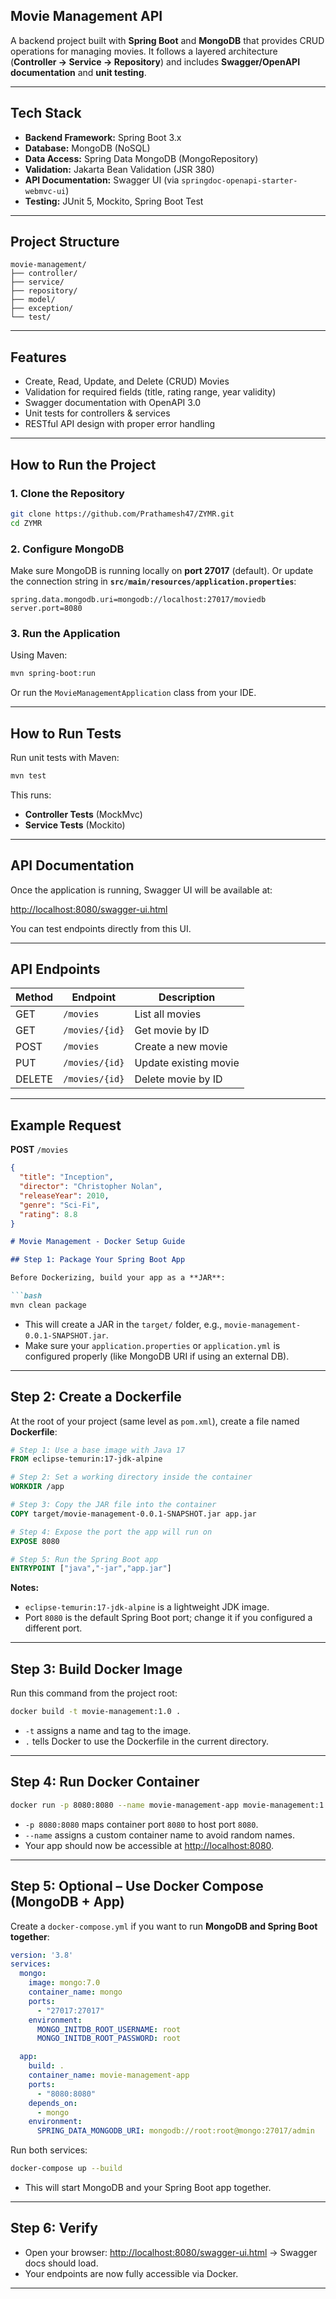 ##  Movie Management API

A backend project built with **Spring Boot** and **MongoDB** that provides CRUD operations for managing movies.
It follows a layered architecture (**Controller → Service → Repository**) and includes **Swagger/OpenAPI documentation** and **unit testing**.

---

##  Tech Stack

* **Backend Framework:** Spring Boot 3.x
* **Database:** MongoDB (NoSQL)
* **Data Access:** Spring Data MongoDB (MongoRepository)
* **Validation:** Jakarta Bean Validation (JSR 380)
* **API Documentation:** Swagger UI (via `springdoc-openapi-starter-webmvc-ui`)
* **Testing:** JUnit 5, Mockito, Spring Boot Test

---

##  Project Structure

```
movie-management/
├── controller/     
├── service/         
├── repository/      
├── model/          
├── exception/       
└── test/            
```

---

##  Features

* Create, Read, Update, and Delete (CRUD) Movies
* Validation for required fields (title, rating range, year validity)
* Swagger documentation with OpenAPI 3.0
* Unit tests for controllers & services
* RESTful API design with proper error handling

---

##  How to Run the Project

### 1. Clone the Repository

```bash
git clone https://github.com/Prathamesh47/ZYMR.git
cd ZYMR
```

### 2. Configure MongoDB

Make sure MongoDB is running locally on **port 27017** (default).
Or update the connection string in **`src/main/resources/application.properties`**:

```properties
spring.data.mongodb.uri=mongodb://localhost:27017/moviedb
server.port=8080
```

### 3. Run the Application

Using Maven:

```bash
mvn spring-boot:run
```

Or run the `MovieManagementApplication` class from your IDE.

---

##  How to Run Tests

Run unit tests with Maven:

```bash
mvn test
```

This runs:

* **Controller Tests** (MockMvc)
* **Service Tests** (Mockito)

---

## API Documentation

Once the application is running, Swagger UI will be available at:

 [http://localhost:8080/swagger-ui.html](http://localhost:8080/swagger-ui.html)

You can test endpoints directly from this UI.

---

##  API Endpoints

| Method | Endpoint       | Description           |
| ------ | -------------- | --------------------- |
| GET    | `/movies`      | List all movies       |
| GET    | `/movies/{id}` | Get movie by ID       |
| POST   | `/movies`      | Create a new movie    |
| PUT    | `/movies/{id}` | Update existing movie |
| DELETE | `/movies/{id}` | Delete movie by ID    |

---

##  Example Request

**POST** `/movies`

```json
{
  "title": "Inception",
  "director": "Christopher Nolan",
  "releaseYear": 2010,
  "genre": "Sci-Fi",
  "rating": 8.8
}
```

```markdown
# Movie Management - Docker Setup Guide

## Step 1: Package Your Spring Boot App

Before Dockerizing, build your app as a **JAR**:

```bash
mvn clean package
```

* This will create a JAR in the `target/` folder, e.g., `movie-management-0.0.1-SNAPSHOT.jar`.
* Make sure your `application.properties` or `application.yml` is configured properly (like MongoDB URI if using an external DB).

---

## Step 2: Create a Dockerfile

At the root of your project (same level as `pom.xml`), create a file named **Dockerfile**:

```dockerfile
# Step 1: Use a base image with Java 17
FROM eclipse-temurin:17-jdk-alpine

# Step 2: Set a working directory inside the container
WORKDIR /app

# Step 3: Copy the JAR file into the container
COPY target/movie-management-0.0.1-SNAPSHOT.jar app.jar

# Step 4: Expose the port the app will run on
EXPOSE 8080

# Step 5: Run the Spring Boot app
ENTRYPOINT ["java","-jar","app.jar"]
```

**Notes:**

* `eclipse-temurin:17-jdk-alpine` is a lightweight JDK image.
* Port `8080` is the default Spring Boot port; change it if you configured a different port.

---

## Step 3: Build Docker Image

Run this command from the project root:

```bash
docker build -t movie-management:1.0 .
```

* `-t` assigns a name and tag to the image.
* `.` tells Docker to use the Dockerfile in the current directory.

---

## Step 4: Run Docker Container

```bash
docker run -p 8080:8080 --name movie-management-app movie-management:1.0
```

* `-p 8080:8080` maps container port `8080` to host port `8080`.
* `--name` assigns a custom container name to avoid random names.
* Your app should now be accessible at [http://localhost:8080](http://localhost:8080).

---

## Step 5: Optional – Use Docker Compose (MongoDB + App)

Create a `docker-compose.yml` if you want to run **MongoDB and Spring Boot together**:

```yaml
version: '3.8'
services:
  mongo:
    image: mongo:7.0
    container_name: mongo
    ports:
      - "27017:27017"
    environment:
      MONGO_INITDB_ROOT_USERNAME: root
      MONGO_INITDB_ROOT_PASSWORD: root

  app:
    build: .
    container_name: movie-management-app
    ports:
      - "8080:8080"
    depends_on:
      - mongo
    environment:
      SPRING_DATA_MONGODB_URI: mongodb://root:root@mongo:27017/admin
```

Run both services:

```bash
docker-compose up --build
```

* This will start MongoDB and your Spring Boot app together.

---

## Step 6: Verify

* Open your browser: [http://localhost:8080/swagger-ui.html](http://localhost:8080/swagger-ui.html) → Swagger docs should load.
* Your endpoints are now fully accessible via Docker.

---

```


